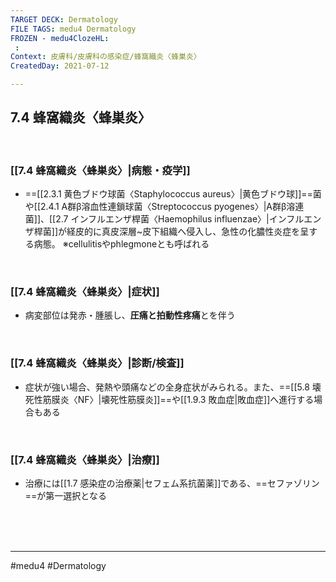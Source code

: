 ```yaml
---
TARGET DECK: Dermatology
FILE TAGS: medu4 Dermatology
FROZEN - medu4ClozeHL:
 : 
Context: 皮膚科/皮膚科の感染症/蜂窩織炎〈蜂巣炎〉
CreatedDay: 2021-07-12

---
```


## 7.4 蜂窩織炎〈蜂巣炎〉

<br>

### [[7.4 蜂窩織炎〈蜂巣炎〉|病態・疫学]]
* ==[[2.3.1 黄色ブドウ球菌〈Staphylococcus aureus〉|黄色ブドウ球]]==菌や[[2.4.1 A群β溶血性連鎖球菌〈Streptococcus pyogenes〉|A群β溶連菌]]、[[2.7 インフルエンザ桿菌〈Haemophilus influenzae〉|インフルエンザ桿菌]]が経皮的に真皮深層~皮下組織へ侵入し、急性の化膿性炎症を呈する病態。
※cellulitisやphlegmoneとも呼ばれる
<!--ID: 1626163349702-->


<br>

### [[7.4 蜂窩織炎〈蜂巣炎〉|症状]]
* 病変部位は発赤・腫脹し、**圧痛と拍動性疼痛**とを伴う

<br>

### [[7.4 蜂窩織炎〈蜂巣炎〉|診断/検査]]
* 症状が強い場合、発熱や頭痛などの全身症状がみられる。また、==[[5.8 壊死性筋膜炎〈NF〉|壊死性筋膜炎]]==や[[1.9.3 敗血症|敗血症]]へ進行する場合もある
<!--ID: 1626163349707-->



<br>

### [[7.4 蜂窩織炎〈蜂巣炎〉|治療]]
* 治療には[[1.7 感染症の治療薬|セフェム系抗菌薬]]である、==セファゾリン==が第一選択となる
<!--ID: 1626163349712-->


<br><br><br>

---
#medu4 #Dermatology  
